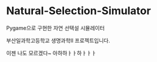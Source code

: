 # Natural-Selection-Simulator
Pygame으로 구현한 자연 선택설 시뮬레이터

부산일과학고등학교 생명과학II 프로젝트입니다.

이젠 나도 모르겠다~ 아하하ㅏㅏ하ㅏㅏㅏ
